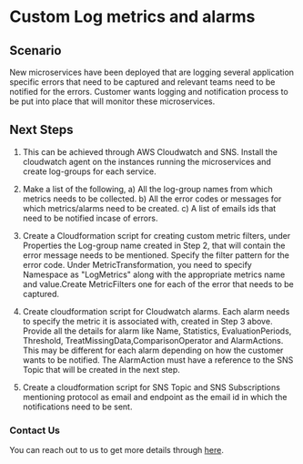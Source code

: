 # Custom Log metrics and alarms

## Scenario
New microservices have been deployed that are logging several application specific errors that need to be captured and relevant teams need to be notified for the errors.
Customer wants logging and notification process to be put into place that will monitor these microservices.

## Next Steps
1. This can be achieved through AWS Cloudwatch and SNS. Install the cloudwatch agent on the instances running the microservices and create log-groups for each service.

2. Make a list of the following,
   a) All the log-group names from which metrics needs to be collected.
   b) All the error codes or messages for which metrics/alarms need to be created.
   c) A list of emails ids that need to be notified incase of errors.
   
3. Create a Cloudformation script for creating custom metric filters, under Properties the Log-group name created in Step 2, that will contain the error message needs to be mentioned. Specify the filter pattern for the error code. Under MetricTransformation, you need to specify Namespace as "LogMetrics" along with the appropriate metrics name and value.Create MetricFilters one for each of the error that needs to be captured.

4. Create cloudformation script for Cloudwatch alarms. Each alarm needs to specify the metric it is associated with, created in Step 3 above. Provide all the details for alarm like Name, Statistics, EvaluationPeriods, Threshold, TreatMissingData,ComparisonOperator and AlarmActions. This may be different for each alarm depending on how the customer wants to be notified. The AlarmAction must have a reference to the SNS Topic that will be created in the next step.

5. Create a cloudformation script for SNS Topic and SNS Subscriptions mentioning protocol as email and endpoint as the email id in which the notifications need to be sent.



### Contact Us
You can reach out to us to get more details through [here](https://www.youtube.com/channel/UC_evcfxhjjui5hChhLE08tQ/about).

